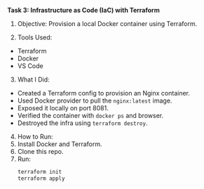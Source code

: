**Task 3: Infrastructure as Code (IaC) with Terraform**

1. Objective:
Provision a local Docker container using Terraform.

2. Tools Used:
- Terraform
- Docker
- VS Code

3. What I Did:
- Created a Terraform config to provision an Nginx container.
- Used Docker provider to pull the `nginx:latest` image.
- Exposed it locally on port 8081.
- Verified the container with `docker ps` and browser.
- Destroyed the infra using `terraform destroy`.

4. How to Run:
1. Install Docker and Terraform.
2. Clone this repo.
3. Run:
   ```bash
   terraform init
   terraform apply
